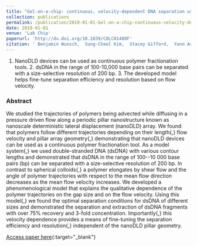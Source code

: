 ```yaml
---
title: "Gel-on-a-chip: continuous, velocity-dependent DNA separation using nanoscale lateral displacement"
collection: publications
permalink: /publication/2019-01-01-Gel-on-a-chip-continuous-velocity-dependent-DNA-separation-using-nanoscale-lateral-displacement
date: 2019-01-01
venue: 'Lab Chip'
paperurl: 'http://dx.doi.org/10.1039/C8LC01408F'
citation: ' Benjamin Wunsch,  Sung-Cheol Kim,  Stacey Gifford,  Yann Astier,  Chao Wang,  Robert Bruce,  Jyotica Patel,  Elizabeth Duch,  Simon Dawes,  Gustavo Stolovitzky,  Joshua Smith, &quot;Gel-on-a-chip: continuous, velocity-dependent DNA separation using nanoscale lateral displacement.&quot; Lab Chip, 2019.'
---
```

1. NanoDLD devices can be used as continuous polymer fractionation tools. 2. dsDNA in the range of 100-10,000 base pairs can be separated with a size-selective resolution of 200 bp. 3. The developed model helps fine-tune separation efficiency and resolution based on flow velocity.

### Abstract

We studied the trajectories of polymers being advected while diffusing in a pressure driven flow along a periodic pillar nanostructure known as nanoscale deterministic lateral displacement (nanoDLD) array. We found that polymers follow different trajectories depending on their length{,} flow velocity and pillar array geometry{,} demonstrating that nanoDLD devices can be used as a continuous polymer fractionation tool. As a model system{,} we used double-stranded DNA (dsDNA) with various contour lengths and demonstrated that dsDNA in the range of 100--10 000 base pairs (bp) can be separated with a size-selective resolution of 200 bp. In contrast to spherical colloids{,} a polymer elongates by shear flow and the angle of polymer trajectories with respect to the mean flow direction decreases as the mean flow velocity increases. We developed a phenomenological model that explains the qualitative dependence of the polymer trajectories on the gap size and on the flow velocity. Using this model{,} we found the optimal separation conditions for dsDNA of different sizes and demonstrated the separation and extraction of dsDNA fragments with over 75% recovery and 3-fold concentration. Importantly{,} this velocity dependence provides a means of fine-tuning the separation efficiency and resolution{,} independent of the nanoDLD pillar geometry.

[Access paper here](http://dx.doi.org/10.1039/C8LC01408F){:target="_blank"}
